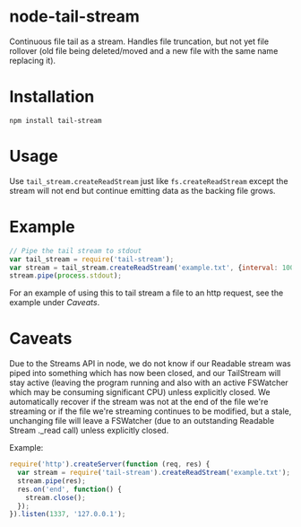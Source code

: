 node-tail-stream
================

Continuous file tail as a stream.  Handles file truncation, but not yet file
rollover (old file being deleted/moved and a new file with the same name
replacing it).

Installation
============
`npm install tail-stream`

Usage
=====
Use `tail_stream.createReadStream` just like `fs.createReadStream` except the
stream will not end but continue emitting data as the backing file grows.

Example
=======

```javascript
// Pipe the tail stream to stdout
var tail_stream = require('tail-stream');
var stream = tail_stream.createReadStream('example.txt', {interval: 100});
stream.pipe(process.stdout);
```

For an example of using this to tail stream a file to an http request, see the example under *Caveats*.

Caveats
=======
Due to the Streams API in node, we do not know if our Readable stream was piped
into something which has now been closed, and our TailStream will stay active
(leaving the program running and also with an active FSWatcher which may be
consuming significant CPU) unless explicitly closed.  We automatically recover
if the stream was not at the end of the file we're streaming or if the file
we're streaming continues to be modified, but a stale, unchanging file will
leave a FSWatcher (due to an outstanding Readable Stream ._read call) unless
explicitly closed.

Example:
```javascript
require('http').createServer(function (req, res) {
  var stream = require('tail-stream').createReadStream('example.txt');
  stream.pipe(res);
  res.on('end', function() {
    stream.close();
  });
}).listen(1337, '127.0.0.1');

```
